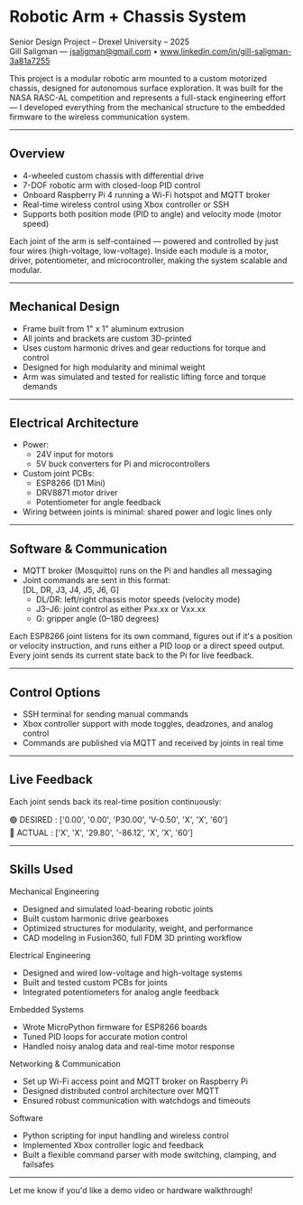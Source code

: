 # Robotic Arm + Chassis System  
Senior Design Project – Drexel University – 2025  
Gill Saligman — jsaligman@gmail.com • www.linkedin.com/in/gill-saligman-3a81a7255

This project is a modular robotic arm mounted to a custom motorized chassis, designed for autonomous surface exploration. It was built for the NASA RASC-AL competition and represents a full-stack engineering effort — I developed everything from the mechanical structure to the embedded firmware to the wireless communication system.

---

## Overview

- 4-wheeled custom chassis with differential drive  
- 7-DOF robotic arm with closed-loop PID control  
- Onboard Raspberry Pi 4 running a Wi-Fi hotspot and MQTT broker  
- Real-time wireless control using Xbox controller or SSH  
- Supports both position mode (PID to angle) and velocity mode (motor speed)

Each joint of the arm is self-contained — powered and controlled by just four wires (high-voltage, low-voltage). Inside each module is a motor, driver, potentiometer, and microcontroller, making the system scalable and modular.

---

## Mechanical Design

- Frame built from 1" x 1" aluminum extrusion  
- All joints and brackets are custom 3D-printed  
- Uses custom harmonic drives and gear reductions for torque and control  
- Designed for high modularity and minimal weight  
- Arm was simulated and tested for realistic lifting force and torque demands

---

## Electrical Architecture

- Power:  
  - 24V input for motors  
  - 5V buck converters for Pi and microcontrollers  
- Custom joint PCBs:  
  - ESP8266 (D1 Mini)  
  - DRV8871 motor driver  
  - Potentiometer for angle feedback  
- Wiring between joints is minimal: shared power and logic lines only

---

## Software & Communication

- MQTT broker (Mosquitto) runs on the Pi and handles all messaging  
- Joint commands are sent in this format:  
  [DL, DR, J3, J4, J5, J6, G]  
  - DL/DR: left/right chassis motor speeds (velocity mode)  
  - J3–J6: joint control as either Pxx.xx or Vxx.xx  
  - G: gripper angle (0–180 degrees)

Each ESP8266 joint listens for its own command, figures out if it's a position or velocity instruction, and runs either a PID loop or a direct speed output. Every joint sends its current state back to the Pi for live feedback.

---

## Control Options

- SSH terminal for sending manual commands  
- Xbox controller support with mode toggles, deadzones, and analog control  
- Commands are published via MQTT and received by joints in real time

---

## Live Feedback

Each joint sends back its real-time position continuously:

🟢 DESIRED : ['0.00', '0.00', 'P30.00', 'V-0.50', 'X', 'X', '60']  
🔵 ACTUAL  : ['X', 'X', '29.80', '-86.12', 'X', 'X', '60']

---

## Skills Used

Mechanical Engineering  
- Designed and simulated load-bearing robotic joints  
- Built custom harmonic drive gearboxes  
- Optimized structures for modularity, weight, and performance  
- CAD modeling in Fusion360, full FDM 3D printing workflow  

Electrical Engineering  
- Designed and wired low-voltage and high-voltage systems  
- Built and tested custom PCBs for joints  
- Integrated potentiometers for analog angle feedback  

Embedded Systems  
- Wrote MicroPython firmware for ESP8266 boards  
- Tuned PID loops for accurate motion control  
- Handled noisy analog data and real-time motor response  

Networking & Communication  
- Set up Wi-Fi access point and MQTT broker on Raspberry Pi  
- Designed distributed control architecture over MQTT  
- Ensured robust communication with watchdogs and timeouts  

Software  
- Python scripting for input handling and wireless control  
- Implemented Xbox controller logic and feedback  
- Built a flexible command parser with mode switching, clamping, and failsafes

---

Let me know if you'd like a demo video or hardware walkthrough!
